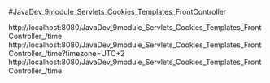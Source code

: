 #JavaDev_9module_Servlets_Cookies_Templates_FrontController

http://localhost:8080/JavaDev_9module_Servlets_Cookies_Templates_FrontController_/time 
http://localhost:8080/JavaDev_9module_Servlets_Cookies_Templates_FrontController_/time?timezone=UTC+2 
http://localhost:8080/JavaDev_9module_Servlets_Cookies_Templates_FrontController_/time
